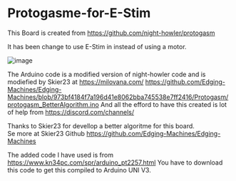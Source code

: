 # Protogasme-for-E-Stim
This Board is created from https://github.com/night-howler/protogasm 

It has been change to use E-Stim in instead of using a motor.

![image](https://github.com/puste1/Protogasme-for-E-Stim/blob/2e44da04a47f2ec9632a36b34d55d26fad5b9140/Protogasme%20for%20E-Stim.JPG)

The Arduino code is a modified version of night-howler code and is modiefied by Skier23 at https://milovana.com/
https://github.com/Edging-Machines/Edging-Machines/blob/973bf4184f7a196d41e8062bba745538e7ff2416/Protogasm/protogasm_BetterAlgorithm.ino
And all the efford to have this created is lot of help from https://discord.com/channels/ 

Thanks to Skier23 for devellop a better algoritme for this board. <br>
Se more at Skier23 Github https://github.com/Edging-Machines/Edging-Machines

The added code I have used is from https://www.kn34pc.com/spr/arduino_pt2257.html
You have to download this code to get this compiled to Arduino UNI V3.
